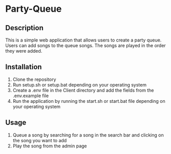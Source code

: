 # Party-Queue

## Description

This is a simple web application that allows users to create a party queue. Users can add songs to the queue songs. The songs are played in the order they were added.

## Installation

1. Clone the repository
2. Run setup.sh or setup.bat depending on your operating system
3. Create a .env file in the Client directory and add the fields from the .env.example file
4. Run the application by running the start.sh or start.bat file depending on your operating system

## Usage

1. Queue a song by searching for a song in the search bar and clicking on the song you want to add
2. Play the song from the admin page
